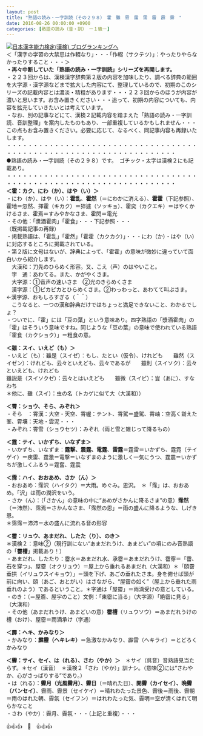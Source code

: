 ```yaml
---
layout: post
title: "熟語の読み・一字訓読（その２９８）　霍　雖　霄　霆　霈　霤　霹　霽　"
date: 2016-08-26 00:00:00 +0900
categories: [熟語の読み（音・訓）　ー１級－]
---
```


[![](/syuusyuu9701/assets/images/熟語の読み・一字訓読（その２９８）-霍-雖-霄-霆-霈-霤-霹-霽--br_c_3028_1.gif)](http://blog.with2.net/link.php?1659096:3028 "日本漢字能力検定(漢検) ブログランキングへ")[日本漢字能力検定(漢検) ブログランキングへ](http://blog.with2.net/link.php?1659096:3028)  
＜「漢字の学習の大禁忌は作輟なり」・・・「作輟（サクテツ）」：やったりやらなかったりすること・・・＞  
**・再々中断していた「熟語の読み・一字訓読」シリーズを再開します。**  
・２２３回からは、漢検漢字辞典第２版の内容を加味したり、調べる辞典の範囲を大字源・漢字源などまで拡大した内容にて、整理しているので、初期のこのシリーズの記載内容とは濃淡・精粗があります・・・２２３回からのほうが内容が濃いと思います。お含み置きください・・・追って、初期の内容についても、内容を拡充していきたいとは考えています。  
・なお、別の記事などにて、漢検２記載内容を踏まえた「熟語の読み・一字訓読、音訓整理」を案内したものもあり、一部重複しているかもしれません・・・この点もお含み置きください。必要に応じて、なるべく、同記事内容も再録いたします。  
・・・・・・・・・・・・・・・・・・・・・・・・・・・・・・・・・・・・・・・・・・・・・・・・・・・・・・・・・・・・・・・・・・・・  
●熟語の読み・一字訓読（その２９８）です。　ゴチック・太字は漢検２にも記載あり。  
・・・・・・・・・・・・・・・・・・・・・・・・・・・・・・・・・・・・・・・・・・・・・・・・・・・・・・・・・・・・・・・・・・・・  
**＜霍：カク、にわ（か）、はや（い）＞**  
・にわ（か）、はや（い）：**霍乱**、**霍然**（＝にわかに消える）、**霍霍**（下記参照）、霍地＝忽然、揮霍（キカク）＝猝遽（ソッキョ）、霍奕（カクエキ）＝はやくかけるさま、霍焉＝すみやかなさま、霍閃＝電光  
・その他：「漿酒霍肉」「霍食」・・・下記参照・・・  
（既掲載記事の再録）  
・掲載熟語は、「霍乱」「霍然」「霍霍（カクカク）」・・・にわ（か）・はや（い）に対応するところに掲載されている。  
・第２版に文句はないが、辞典によって、「霍霍」の意味が微妙に違っていて面白いから紹介します。  
　大漢和：刀先のひらめく形容。又、こえ（声）のはやいこと。  
　字　通：あわてる。また、かがやくさま。  
　大字源：①音声の速いさま　②光のきらめくさま  
　漢字源：①ピカピカとひらめくさま。②わっわっと、あわてて叫ぶさま。　←漢字源、おもしろすぎる（＾＾）  
　こうなると、一つの漢和辞典だけではちょっと満足できないこと、わかるでしょ？  
・ついでに、「霍」には「豆の葉」という意味あり。四字熟語の「漿酒霍肉」の「霍」はそういう意味ですね。同じような「豆の葉」の意味で使われている熟語　「霍食（カクショク）」＝粗食の意。  
  
**＜雖：スイ、いえど（も）＞**  
・いえど（も）：雖是（スイゼ）：もし、たとい（仮令）、けれども　　雖然（スイゼン）：けれども、云々といえども、云々であるが　　雖則（スイソク）：云々といえども、けれども  
雖説是（スイソクゼ）：云々とはいえども　　雖微（スイビ）：豈（あに）、すなわち  
＊他に、雖（スイ）：虫の名（トカゲに似て大（大漢和））  
  
**＜霄：ショウ、そら、みぞれ＞**  
・そら　：霄漢：大空・天空、霄幄：テント、霄駕＝盛駕、霄岫：空高く聳えた峯、霄壤：天地・雲泥・・・  
・みぞれ：霄雪（ショウセツ）：みぞれ（雨と雪と雑じって降るもの）  
  
**＜霆：テイ、いかずち、いなずま＞**  
・いかずち、いなずま：**霆撃、震霆、電霆**、**雷霆**＝霆雷＝いかずち、霆霓（テイゲイ）＝疾雷、霆激＝電撃＝いなずまのように激しく一気にうつ、霆震＝いかずちが激しくふるう＝霆奮、霆震  
  
**＜霈：ハイ、おおあめ、さか（ん）＞**  
・おおあめ：霈沢（ハイタク）＝大雨。めぐみ。恩沢。　＊「霈」は、おおあめ。「沢」は雨の潤沢をいう。  
・さか（ん）：（「さかん」の意味の中に“あめがさかんに降るさま”の意）**霈然**（＝沛然）、霈焉＝さかんなさま、「霈然の恩」＝雨の盛んに降るような、しげき恩。  
＊霈霈＝沛沛＝水の盛んに流れる音の形容  
  
**＜霤：リュウ、あまだれ、したた（り）、のき＞**  
＊漢検２：意味②（現行訓にない“あまだれうけ、あまどい”の項にのみ音熟語の「**霤槽**」掲載あり！）  
・あまだれ、したたり：霤水＝あまだれ水、承霤＝あまだれうけ、霤穿＝「霤、石を穿つ」、屋霤（オクリュウ）＝屋上から垂れるあまだれ（大漢和）＊「頤霤垂拱（イリュウスイキョウ）」＝頭を下げ、あごの垂れたさま。身を俯せば頭が前に向い、頤（あご、おとがい）はさながら、“屋霤の如く”（屋上から垂れた雨垂れのよう）であるということ。＊字通は「屋霤」＝雨滴受けの意としている。　  
・のき：（＝屋簷、屋宇のこと）文例：「東霤に当る」（大字源）「絶霤に見る」（大漢和）  
・その他（あまだれうけ、あまどいの意）**霤槽**（リュウソウ）＝あまだれうけの槽（おけ）、屋霤＝雨滴承け（字通）  
  
**＜霹：ヘキ、かみなり＞**  
・かみなり：**霹靂（ヘキレキ）**＝急激なかみなり、霹雷（ヘキライ）＝とどろくかみなり  
  
**＜霽：サイ、セイ、は（れる）、さわ（やか）＞**　＊サイ（呉音）音熟語見当たらず。＊セイ（漢音）　＊漢検２「さわ（やか）」訓ナシ。（意味②には“さわやか、心がさっぱりする”であり。）  
・は（れる）：**霽月（光風霽月）、霽日**（＝晴れた日）、**開霽（カイセイ）、晩霽（バンセイ）**、霽雨、霽景（セイケイ）＝晴れわたった景色、霽後＝雨後、霽朝＝雨のはれた朝、霽氛（セイフン）＝はれわたった気、霽明＝空が清くはれて明らかなこと  
・さわ（やか）：霽月、霽氛・・・（上記と重複）・・・  
  
👍👍👍　🐒　👍👍👍  